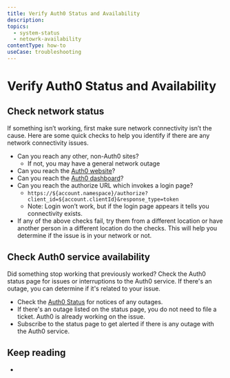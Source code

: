 ```yaml
---
title: Verify Auth0 Status and Availability
description: 
topics:
  - system-status
  - netowrk-availability
contentType: how-to
useCase: troubleshooting
---
```


# Verify Auth0 Status and Availability

## Check network status

If something isn’t working, first make sure network connectivity isn’t the cause. Here are some quick checks to help you identify if there are any network connectivity issues.

* Can you reach any other, non-Auth0 sites?
    - If not, you may have a general network outage
* Can you reach the [Auth0 website](https://auth0.com)?
* Can you reach the [Auth0 dashboard](${manage_url})?
* Can you reach the authorize URL which invokes a login page? 
    - `https://${account.namespace}/authorize?client_id=${account.clientId}&response_type=token`
    - Note: Login won’t work, but if the login page appears it tells you connectivity exists.
* If any of the above checks fail, try them from a different location or have another person in a different location do the checks. This will help you determine if the issue is in your network or not.

## Check Auth0 service availability

Did something stop working that previously worked? Check the Auth0 status page for issues or interruptions to the Auth0 service. If there's an outage, you can determine if it's related to your issue.

* Check the [Auth0 Status](https://status.auth0.com) for notices of any outages.
* If there's an outage listed on the status page, you do not need to file a ticket. Auth0 is already working on the issue.
* Subscribe to the status page to get alerted if there is any outage with the Auth0 service.

## Keep reading

* 